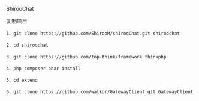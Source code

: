 ShirooChat

复制项目

    1、git clone https://github.com/ShirooM/shirooChat.git shiroochat

    2、cd shiroochat

    3、git clone https://github.com/top-think/framework thinkphp

    4、php composer.phar install

    5、cd extend

    6、git clone https://github.com/walkor/GatewayClient.git GatewayClient
